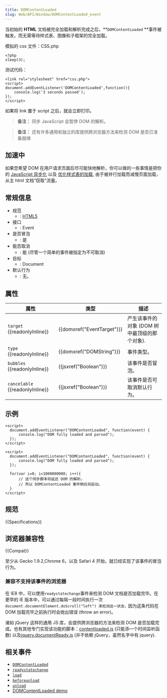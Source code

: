 ```yaml
---
title: DOMContentLoaded
slug: Web/API/Window/DOMContentLoaded_event
---
```


当初始的 **HTML** 文档被完全加载和解析完成之后，**`DOMContentLoaded` **事件被触发，而无需等待样式表、图像和子框架的完全加载。

模拟的 css 文件：CSS.php

```plain
<?php
sleep(3);
```

测试代码：

```plain
<link rel="stylesheet" href="css.php">
<script>
document.addEventListener('DOMContentLoaded',function(){
    console.log('3 seconds passed');
});
</script>
```

如果将 link 置于 script 之后，就会立即打印。

> **备注：** 同步 JavaScript 会暂停 DOM 的解析。

> **备注：** 还有许多通用和独立的库提供跨浏览器方法来检测 DOM 是否已准备就绪

## 加速中

如果您希望 DOM 在用户请求页面后尽可能快地解析，你可以做的一些事情是把你的 [JavaScript 异步化](/zh-CN/docs/Web/API/XMLHttpRequest/Synchronous_and_Asynchronous_Requests) 以及 [优化样式表的加载](https://developers.google.com/speed/docs/insights/OptimizeCSSDelivery), 由于被并行加载而减慢页面加载，从主 html 文档“窃取”流量。

## 常规信息

- 规范
  - : [HTML5](http://www.whatwg.org/specs/web-apps/current-work/multipage/the-end.html#the-end)
- 接口
  - : Event
- 是否冒泡
  - : 是
- 能否取消
  - : 能 (尽管一个简单的事件被指定为不可取消)
- 目标
  - : Document
- 默认行为
  - : 无。

## 属性

| 属性                                  | 类型                                 | 描述                                         |
| ------------------------------------- | ------------------------------------ | -------------------------------------------- |
| `target` {{readonlyInline}}     | {{domxref("EventTarget")}} | 产生该事件的对象 (DOM 树中最顶级的那个对象). |
| `type` {{readonlyInline}}       | {{domxref("DOMString")}}     | 事件类型。                                   |
| `bubbles` {{readonlyInline}}    | {{jsxref("Boolean")}}         | 该事件是否冒泡。                             |
| `cancelable` {{readonlyInline}} | {{jsxref("Boolean")}}         | 该事件是否可取消默认行为。                   |

## 示例

```plain
<script>
  document.addEventListener("DOMContentLoaded", function(event) {
      console.log("DOM fully loaded and parsed");
  });
</script>
```

```plain
<script>
  document.addEventListener("DOMContentLoaded", function(event) {
      console.log("DOM fully loaded and parsed");
  });

  for(var i=0; i<1000000000; i++){
      // 这个同步脚本将延迟 DOM 的解析。
      // 所以 DOMContentLoaded 事件稍后将启动。
  }
</script>
```

## 规范

{{Specifications}}

## 浏览器兼容性

{{Compat}}

至少从 Gecko 1.9.2,Chrome 6，以及 Safari 4 开始，就已经实现了该事件的冒泡行为。

### 兼容不支持该事件的浏览器

在 IE8 中，可以使用`readystatechange`事件来检测 DOM 文档是否加载完毕。在更早的 IE 版本中，可以通过每隔一段时间执行一次`document.documentElement.doScroll("left") 来检测这一状态，`因为这条代码在 DOM 加载完毕之前执行时会抛出错误 (throw an error)。

诸如 jQuery 这样的通用 JS 库，会提供跨浏览器的方法来检测 DOM 是否加载完成。也有其他专门实现该功能的脚本：[contentloaded.js](https://github.com/dperini/ContentLoaded/blob/master/src/contentloaded.js) (只能添一个时间监听函数) 以及[jquery.documentReady.js](https://github.com/addyosmani/jquery.parts/blob/master/jquery.documentReady.js) (并不依赖 jQuery，虽然名字中有 jquery).

## 相关事件

- [`DOMContentLoaded`](/zh-CN/docs/Web/API/Window/DOMContentLoaded_event)
- [`readystatechange`](/zh-CN/docs/Web/API/Document/readystatechange_event)
- [`load`](/zh-CN/docs/Web/API/Window/load_event)
- [`beforeunload`](/zh-CN/docs/Web/API/Window/beforeunload_event)
- [`unload`](/zh-CN/docs/Web/API/Window/unload_event)
- [DOMContentLoaded demo](https://codepen.io/gildata/pen/VrzXOb)
